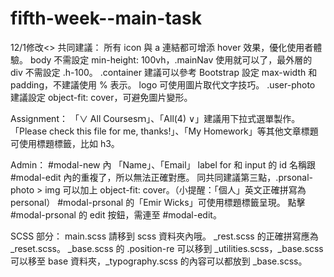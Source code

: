 # fifth-week--main-task

12/1修改<>
共同建議：
所有 icon 與 a 連結都可增添 hover 效果，優化使用者體驗。
body 不需設定 min-height: 100vh，.mainNav 使用就可以了，最外層的 div 不需設定 .h-100。
.container 建議可以參考 Bootstrap 設定 max-width 和 padding，不建議使用 % 表示。
logo 可使用圖片取代文字技巧。
.user-photo 建議設定 object-fit: cover，可避免圖片變形。

Assignment：
「∨ All Coursesｍ」、「All(4) ∨」建議用下拉式選單製作。
「Please check this file for me, thanks!」、「My Homework」等其他文章標題可使用標題標籤，比如 h3。

Admin：
#modal-new 內 「Name」、「Email」 label for 和 input 的 id 名稱跟 #modal-edit 內的重複了，所以無法正確對應。
同共同建議第三點，.prsonal-photo > img 可以加上 object-fit: cover。（小提醒：「個人」英文正確拼寫為 personal）
#modal-prsonal 的「Emir Wicks」可使用標題標籤呈現。
點擊 #modal-prsonal 的 edit 按鈕，需連至 #modal-edit。

SCSS 部分：
main.scss 請移到 scss 資料夾內哦。
_rest.scss 的正確拼寫應為 _reset.scss。
_base.scss 的 .position-re 可以移到 _utilities.scss，_base.scss 可以移至 base 資料夾，_typography.scss 的內容可以都放到 _base.scss。
